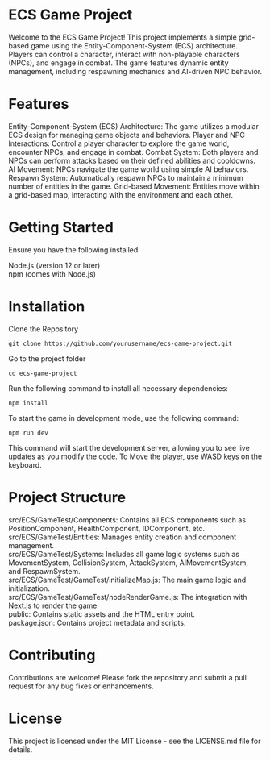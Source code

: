 # ECS Game Project
Welcome to the ECS Game Project! This project implements a simple grid-based game using the Entity-Component-System (ECS) architecture. Players can control a character, interact with non-playable characters (NPCs), and engage in combat. The game features dynamic entity management, including respawning mechanics and AI-driven NPC behavior.

# Features
Entity-Component-System (ECS) Architecture: The game utilizes a modular ECS design for managing game objects and behaviors.
Player and NPC Interactions: Control a player character to explore the game world, encounter NPCs, and engage in combat.
Combat System: Both players and NPCs can perform attacks based on their defined abilities and cooldowns.
AI Movement: NPCs navigate the game world using simple AI behaviors.
Respawn System: Automatically respawn NPCs to maintain a minimum number of entities in the game.
Grid-based Movement: Entities move within a grid-based map, interacting with the environment and each other.

# Getting Started

Ensure you have the following installed:<br />

Node.js (version 12 or later)<br />
npm (comes with Node.js)<br />

# Installation

Clone the Repository

```
git clone https://github.com/yourusername/ecs-game-project.git
```

Go to the project folder

```
cd ecs-game-project
```


Run the following command to install all necessary dependencies:

```
npm install
```

To start the game in development mode, use the following command:

```
npm run dev
```

This command will start the development server, allowing you to see live updates as you modify the code.
To Move the player, use WASD keys on the keyboard.
# Project Structure
src/ECS/GameTest/Components: Contains all ECS components such as PositionComponent, HealthComponent, IDComponent, etc.<br />
src/ECS/GameTest/Entities: Manages entity creation and component management.<br />
src/ECS/GameTest/Systems: Includes all game logic systems such as MovementSystem, CollisionSystem, AttackSystem, AIMovementSystem, and RespawnSystem.<br />
src/ECS/GameTest/GameTest/initializeMap.js: The main game logic and initialization.<br />
src/ECS/GameTest/GameTest/nodeRenderGame.js: The integration with Next.js to render the game<br />
public: Contains static assets and the HTML entry point.<br />
package.json: Contains project metadata and scripts.<br />

# Contributing
Contributions are welcome! Please fork the repository and submit a pull request for any bug fixes or enhancements.<br />

# License
This project is licensed under the MIT License - see the LICENSE.md file for details.

